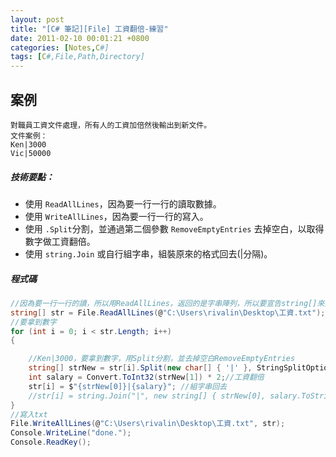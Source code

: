 ```yaml
---
layout: post
title: "[C# 筆記][File] 工資翻倍-練習"
date: 2011-02-10 00:01:21 +0800
categories: [Notes,C#]
tags: [C#,File,Path,Directory]
---
```


## 案例
```
對職員工資文件處理，所有人的工資加倍然後輸出到新文件。    
文件案例：    
Ken|3000
Vic|50000
```
##### 技術要點：
- 使用 `ReadAllLines`，因為要一行一行的讀取數據。 
- 使用 `WriteAllLines`，因為要一行一行的寫入。
- 使用 `.Split`分割，並通過第二個參數 `RemoveEmptyEntries` 去掉空白，以取得數字做工資翻倍。
- 使用 `string.Join` 或自行組字串，組裝原來的格式回去(|分隔)。

##### 程式碼
```c#
//因為要一行一行的讀，所以用ReadAllLines，返回的是字串陣列，所以要宣告string[]來接
string[] str = File.ReadAllLines(@"C:\Users\rivalin\Desktop\工資.txt");
//要拿到數字
for (int i = 0; i < str.Length; i++)
{

    //Ken|3000，要拿到數字，用Split分割，並去掉空白RemoveEmptyEntries
    string[] strNew = str[i].Split(new char[] { '|' }, StringSplitOptions.RemoveEmptyEntries);
    int salary = Convert.ToInt32(strNew[1]) * 2;//工資翻倍
    str[i] = $"{strNew[0]}|{salary}"; //組字串回去
    //str[i] = string.Join("|", new string[] { strNew[0], salary.ToString() }); //string.Join組回去
}
//寫入txt
File.WriteAllLines(@"C:\Users\rivalin\Desktop\工資.txt", str);
Console.WriteLine("done.");
Console.ReadKey();
```

